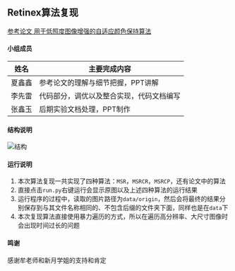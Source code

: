 ## Retinex算法复现
[参考论文 用于低照度图像增强的自适应颜色保持算法](http://cea.ceaj.org/CN/Y2019/V55/I24/190)

#### 小组成员

| 姓名   | 主要完成内容                             |
| ------ | ---------------------------------------- |
| 夏鑫鑫 | 参考论文的理解与细节把握，PPT讲解        |
| 李先雷 | 代码部分，调优以及整合实现，代码文档编写 |
| 张鑫玉 | 后期实验文档处理，PPT制作                |

#### 结构说明

![结构](https://gitee.com/QingShanxl/pictures/raw/master/img/image-20211127005550974.png)

#### 运行说明

1. 本次算法复现一共实现了四种算法：`MSR`，`MSRCR`，`MSRCP`，还有论文中的算法
2. 直接点击`run.py`右键运行会显示原图以及上述四种算法的运行结果
3. 运行程序的过程中，读取的图片路径为`data/origin`，然后会将最终的结果分别保存到与其文件名称相同的、不包含后缀的文件夹下面，同样也是在`data`下
4. 本次复现算法直接使用暴力遍历的方式，所以在遍历高分辨率、大尺寸图像时会出现时间过长的问题

#### 鸣谢

感谢牟老师和新月学姐的支持和肯定
